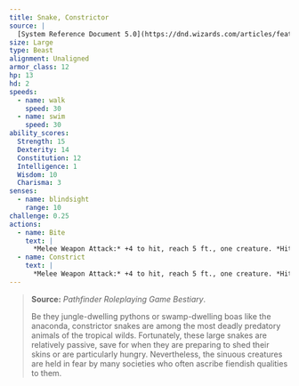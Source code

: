 ```yaml
---
title: Snake, Constrictor
source: |
  [System Reference Document 5.0](https://dnd.wizards.com/articles/features/systems-reference-document-srd)
size: Large
type: Beast
alignment: Unaligned
armor_class: 12
hp: 13
hd: 2
speeds:
  - name: walk
    speed: 30
  - name: swim
    speed: 30
ability_scores:
  Strength: 15
  Dexterity: 14
  Constitution: 12
  Intelligence: 1
  Wisdom: 10
  Charisma: 3
senses:
  - name: blindsight
    range: 10
challenge: 0.25
actions:
  - name: Bite
    text: |
      *Melee Weapon Attack:* +4 to hit, reach 5 ft., one creature. *Hit:* 5 (1d6 + 2) piercing damage.
  - name: Constrict
    text: |
      *Melee Weapon Attack:* +4 to hit, reach 5 ft., one creature. *Hit:* 6 (1d8 + 2) bludgeoning damage, and the target is grappled (escape DC 14). Until this grapple ends, the creature is restrained, and the snake can't constrict another target.
---
```


> **Source:** *Pathfinder Roleplaying Game Bestiary*.
>
> Be they jungle-dwelling pythons or swamp-dwelling boas like the anaconda, constrictor snakes are among the most deadly predatory animals of the tropical wilds. Fortunately, these large snakes are relatively passive, save for when they are preparing to shed their skins or are particularly hungry. Nevertheless, the sinuous creatures are held in fear by many societies who often ascribe fiendish qualities to them.
